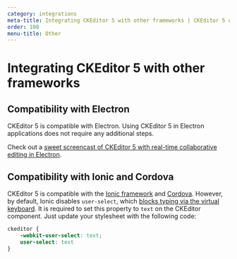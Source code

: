 ```yaml
---
category: integrations
meta-title: Integrating CKEditor 5 with other frameworks | CKEditor 5 documentation
order: 100
menu-title: Other
---
```


# Integrating CKEditor&nbsp;5 with other frameworks

## Compatibility with Electron

CKEditor&nbsp;5 is compatible with Electron. Using CKEditor&nbsp;5 in Electron applications does not require any additional steps.

Check out a [sweet screencast of CKEditor&nbsp;5 with real-time collaborative editing in Electron](https://twitter.com/ckeditor/status/1016627687568363520).

## Compatibility with Ionic and Cordova

CKEditor&nbsp;5 is compatible with the [Ionic framework](https://ionicframework.com/) and [Cordova](https://cordova.apache.org/). However, by default, Ionic disables `user-select`, which [blocks typing via the virtual keyboard](https://github.com/ckeditor/ckeditor5/issues/701). It is required to set this property to `text` on the CKEditor component. Just update your stylesheet with the following code:

```css
ckeditor {
	-webkit-user-select: text;
	user-select: text
}
```

